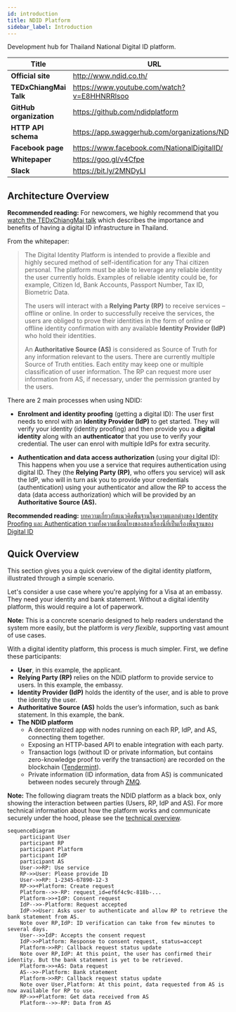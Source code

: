 ```yaml
---
id: introduction
title: NDID Platform
sidebar_label: Introduction
---
```


Development hub for Thailand National Digital ID platform.

| Title                   | URL                                             |
| ----------------------- | ----------------------------------------------- |
| **Official site**       | <http://www.ndid.co.th/>                        |
| **TEDxChiangMai Talk**  | <https://www.youtube.com/watch?v=E8HHNRRlsoo>   |
| **GitHub organization** | <https://github.com/ndidplatform>               |
| **HTTP API schema**     | <https://app.swaggerhub.com/organizations/NDID> |
| **Facebook page**       | <https://www.facebook.com/NationalDigitalID/>   |
| **Whitepaper**          | <https://goo.gl/v4Cfpe>                         |
| **Slack**               | <https://bit.ly/2MNDyLI>                        |

## Architecture Overview

<div class="blockquote info">

**Recommended reading:** For newcomers, we highly recommend that you [watch the TEDxChiangMai talk](https://www.youtube.com/watch?v=E8HHNRRlsoo) which describes the importance and benefits of having a digital ID infrastructure in Thailand.

</div>

From the whitepaper:

> The Digital Identity Platform is intended to provide a flexible and highly
> secured method of self-identification for any Thai citizen personal. The
> platform must be able to leverage any reliable identity the user currently
> holds. Examples of reliable identity could be, for example, Citizen Id, Bank
> Accounts, Passport Number, Tax ID, Biometric Data.
>
> The users will interact with a **Relying Party (RP)** to receive services –
> offline or online. In order to successfully receive the services, the users
> are obliged to prove their identities in the form of online or offline
> identity confirmation with any available **Identity Provider (IdP)** who hold
> their identities.
>
> An **Authoritative Source (AS)** is considered as Source of Truth for any
> information relevant to the users. There are currently multiple Source of
> Truth entities. Each entity may keep one or multiple classification of user
> information. The RP can request more user information from AS, if necessary,
> under the permission granted by the users.

There are 2 main processes when using NDID:

- **Enrolment and identity proofing** (getting a digital ID): The user first needs to enrol with an **Identity Provider (IdP)** to get started. They will verify your identity (identity proofing) and then provide you a **digital identity** along with an **authenticator** that you use to verify your credential. The user can enrol with multiple IdPs for extra security.

- **Authentication and data access authorization** (using your digital ID): This happens when you use a service that requires authentication using digital ID. They (the **Relying Party (RP)**, who offers you service) will ask the IdP, who will in turn ask you to provide your credentials (authentication) using your authenticator and allow the RP to access the data (data access authorization) which will be provided by an **Authoritative Source (AS).**

<div class="blockquote info">

**Recommended reading:** [บทความเกี่ยวกับแนวคิดพื้นฐานในความแตกต่างของ Identity Proofing และ Authentication รวมทั้งความเชื่อมโยงของสองเรื่องนี้ที่เป็นเรื่องพื้นฐานของ Digital ID](https://narudomr.blogspot.com/2018/02/identity-proofing-authentication.html)

</div>

## Quick Overview

This section gives you a quick overview of the digital identity platform, illustrated through a simple scenario.

Let's consider a use case where you're applying for a Visa at an embassy. They need your identity and bank statement. Without a digital identity platform, this would require a lot of paperwork.

<div class="blockquote info">

**Note:** This is a concrete scenario designed to help readers understand the system more easily, but the platform is _very flexible_, supporting vast amount of use cases.

</div>

With a digital identity platform, this process is much simpler.
First, we define these participants:

- **User**, in this example, the applicant.
- **Relying Party (RP)** relies on the NDID platform to provide service to users. In this example, the embassy.
- **Identity Provider (IdP)** holds the identity of the user, and is able to prove the identity the user.
- **Authoritative Source (AS)** holds the user’s information, such as bank statement. In this example, the bank.
- **The NDID platform**
  - A decentralized app with nodes running on each RP, IdP, and AS, connecting them together.
  - Exposing an HTTP-based API to enable integration with each party.
  - Transaction logs (without ID or private information, but contains zero-knowledge proof to verify the transaction) are recorded on the blockchain ([Tendermint](https://tendermint.com/)).
  - Private information (ID information, data from AS) is communicated between nodes securely through [ZMQ](http://zeromq.org/).

<div class="blockquote info">

**Note:** The following diagram treats the NDID platform as a black box, only showing the interaction between parties (Users, RP, IdP and AS). For more technical information about how the platform works and communicate securely under the hood, please see the [technical overview](technical-overview.html).

</div>

```mermaid
sequenceDiagram
    participant User
    participant RP
    participant Platform
    participant IdP
    participant AS
    User->>RP: Use service
    RP->>User: Please provide ID
    User->>RP: 1-2345-67890-12-3
    RP->>+Platform: Create request
    Platform-->>-RP: request_id=ef6f4c9c-818b-...
    Platform->>+IdP: Consent request
    IdP-->>-Platform: Request accepted
    IdP->>User: Asks user to authenticate and allow RP to retrieve the bank statement from AS.
    Note over RP,IdP: ID verification can take from few minutes to several days.
    User-->>IdP: Accepts the consent request
    IdP->>Platform: Response to consent request, status=accept
    Platform->>RP: Callback request status update
    Note over RP,IdP: At this point, the user has confirmed their identity. But the bank statement is yet to be retrieved.
    Platform->>+AS: Data request
    AS-->>-Platform: Bank statement
    Platform->>RP: Callback request status update
    Note over User,Platform: At this point, data requested from AS is now available for RP to use.
    RP->>+Platform: Get data received from AS
    Platform-->>-RP: Data from AS
```
